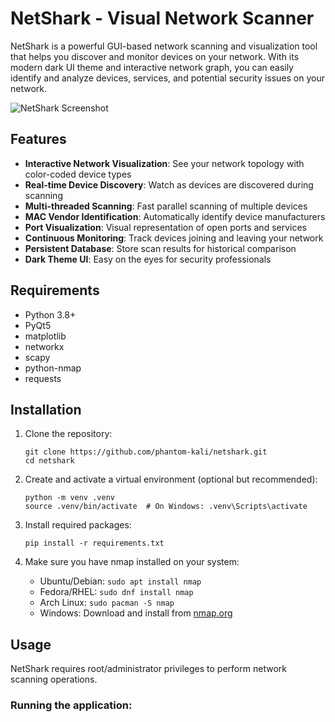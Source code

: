 # NetShark - Visual Network Scanner

NetShark is a powerful GUI-based network scanning and visualization tool that helps you discover and monitor devices on your network. With its modern dark UI theme and interactive network graph, you can easily identify and analyze devices, services, and potential security issues on your network.

![NetShark Screenshot](https://github.com/phantom-kali/netshark/raw/main/docs/images/netshark-screenshot.png)

## Features

- **Interactive Network Visualization**: See your network topology with color-coded device types
- **Real-time Device Discovery**: Watch as devices are discovered during scanning
- **Multi-threaded Scanning**: Fast parallel scanning of multiple devices
- **MAC Vendor Identification**: Automatically identify device manufacturers
- **Port Visualization**: Visual representation of open ports and services
- **Continuous Monitoring**: Track devices joining and leaving your network
- **Persistent Database**: Store scan results for historical comparison
- **Dark Theme UI**: Easy on the eyes for security professionals

## Requirements

- Python 3.8+
- PyQt5
- matplotlib
- networkx
- scapy
- python-nmap
- requests

## Installation

1. Clone the repository:
   ```
   git clone https://github.com/phantom-kali/netshark.git
   cd netshark
   ```

2. Create and activate a virtual environment (optional but recommended):
   ```
   python -m venv .venv
   source .venv/bin/activate  # On Windows: .venv\Scripts\activate
   ```

3. Install required packages:
   ```
   pip install -r requirements.txt
   ```

4. Make sure you have nmap installed on your system:
   - Ubuntu/Debian: `sudo apt install nmap`
   - Fedora/RHEL: `sudo dnf install nmap`
   - Arch Linux: `sudo pacman -S nmap`
   - Windows: Download and install from [nmap.org](https://nmap.org/download.html)

## Usage

NetShark requires root/administrator privileges to perform network scanning operations.

### Running the application:

